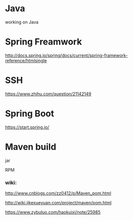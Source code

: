 # Java
working on Java

# Spring Freamwork
http://docs.spring.io/spring/docs/current/spring-framework-reference/htmlsingle

# SSH
https://www.zhihu.com/question/21142149
# Spring Boot
https://start.spring.io/
# Maven build
jar 

RPM 

### wiki:

http://www.cnblogs.com/zz0412/p/Maven_pom.html

http://wiki.jikexueyuan.com/project/maven/pom.html

https://www.zybuluo.com/haokuixi/note/25985
